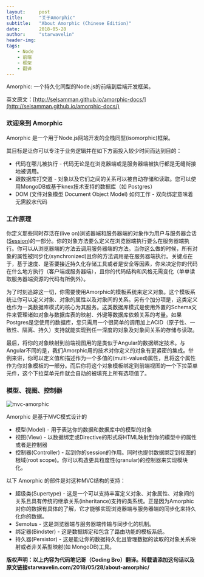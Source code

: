 ```yaml
---
layout:     post
title:      "关于Amorphic"
subtitle:   "About Amorphic (Chinese Edition)"
date:       2018-05-28
author:     "starwavelin"
header-img:
tags:
    - Node
    - 前端
    - 框架
    - 翻译
---
```

Amorphic: 一个持久化同型的Node.js的前端到后端开发框架。

英文原文：[http://selsamman.github.io/amorphic-docs/](http://selsamman.github.io/amorphic-docs/)

### 欢迎来到 Amorphic
Amorphic 是一个用于Node.js网站开发的全栈同型(isomorphic)框架。

其目标是让你可以专注于业务逻辑并在如下方面投入较少时间而达到目的：

- 代码在哪儿被执行 - 代码无论是在浏览器端或是服务器端被执行都是无缝衔接地被调用。
- 跟数据库打交道 - 对象以及它们之间的关系可以被自动存储和读取。您可以使用MongoDB或基于knex技术支持的数据库（如 Postgres）
- DOM (文件对象模型 Document Object Model) 如何工作 - 双向绑定意味着无需胶水代码

### 工作原理
你定义那些同时存活在(live on)浏览器端和服务器端的对象作为用户与服务器会话([Session](https://en.wikipedia.org/wiki/Session_(computer_science)))的一部分。你的对象方法要么定义在浏览器端执行要么在服务器端执行。你可以从浏览器端的方法去调用服务器端的方法。当你这么做的时候，所有对象的属性被同步化(synchronized)且你的方法调用是在服务器端执行。关键点在于，基于速度、是否要接近持久化存储工具或者是安全等因素，你来决定你的代码在什么地方执行（客户端或服务器端），且你的代码结构和风格无需变化（单单读取服务器端资源的代码有所例外）。

为了时刻追踪这一切，你需要使用Amorphic的模板系统来定义对象。这个模板系统让你可以定义对象、对象的属性以及对象间的关系。另有个加分项是，这类定义也作为一类数据库模式的核心为其服务。这类数据库模式是使用外置的Schema文件来管理诸如对象与数据库表的映射、外键等数据库依赖关系的考量。如果Postgres是您使用的数据库，您只需用一个很简单的调用加上ACID（原子性、一致性、隔离、持久）支持就能实现到任一深度的对象及对象间关系的存储与读取。

最后，将你的对象映射到前端视图用的是类似于Angular的数据绑定技术。与Angular不同的是，我们Amorphic用的技术对你定义的对象有更紧密的集成。举例来讲，你可以定义值和描述作为一个多值的(multi-valued)属性，且将这个属性作为你对象模板的一部分。而后你将这个对象模板绑定到前端视图的一个下拉菜单元件，这个下拉菜单元件就会自动的被填充上所有选项值了。

### 模型、视图、控制器

![mvc-amorphic](https://github.com/selsamman/amorphic-docs/blob/gh-pages/img/mvc.png?raw=true)

Amorphic 是基于MVC模式设计的
* 模型(Model) - 用于表达你的数据和数据库中的模型的对象
* 视图(View) - 以数据绑定或Directive的形式将HTML映射到你的模型中的属性或者是控制器
* 控制器(Controller) - 起到你的session的作用。同时也提供数据绑定到视图的根域(root scope)。你可以构造更具粒度性(granular)的控制器来实现模块化。

以下 Amorphic 的部件是对这种MVC结构的支持：
* 超级类(Supertype) - 这是一个可以支持丰富定义对象、对象属性、对象间的关系且具有传统的继承关系(inheritance)支持的类系统。正是因为Amorphic对你的数据有具体的了解，它才能够实现浏览器端与服务器端的同步化来持久化你的数据。
* Semotus - 这是浏览器端与服务器端传输与同步化的机制。
* 绑定器(Bindster) - 这是数据绑定和包含了路由功能的模板系统。
* 持久器(Persistor) - 这是能让你的数据持久化且管理数据的读取的对象关系映射或者非关系型映射(如 MongoDB)工具。

**版权声明：以上内容为代码笔记哥（Coding Bro）翻译。转载请添加这句话以及原文链接starwavelin.com/2018/05/28/about-amorphic/**
